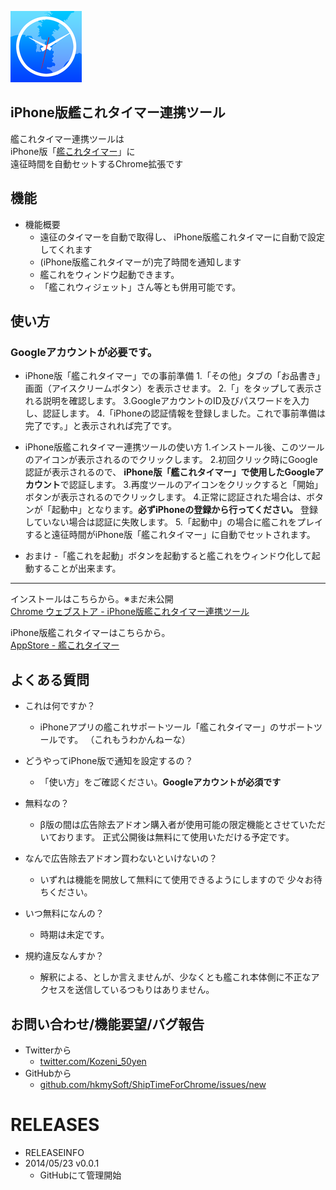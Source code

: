 ![icon](src/img/icon128.png)
## iPhone版艦これタイマー連携ツール 
艦これタイマー連携ツールは  
iPhone版「[艦これタイマー](https://itunes.apple.com/jp/app/shiptimer/id684642180?l=ja&ls=1&mt=8)」に  
遠征時間を自動セットするChrome拡張です  

## 機能
- 機能概要
    - 遠征のタイマーを自動で取得し、  iPhone版艦これタイマーに自動で設定してくれます
    - (iPhone版艦これタイマーが)完了時間を通知します
    - 艦これをウィンドウ起動できます。
    - 「艦これウィジェット」さん等とも併用可能です。

## 使い方
### Googleアカウントが必要です。

- iPhone版「艦これタイマー」での事前準備
    1.「その他」タブの「お品書き」画面（アイスクリームボタン）を表示させます。
    2.「」をタップして表示される説明を確認します。
    3.GoogleアカウントのID及びパスワードを入力し、認証します。
    4.「iPhoneの認証情報を登録しました。これで事前準備は完了です。」と表示されれば完了です。
  
- iPhone版艦これタイマー連携ツールの使い方
    1.インストール後、このツールのアイコンが表示されるのでクリックします。
    2.初回クリック時にGoogle認証が表示されるので、  **iPhone版「艦これタイマー」で使用したGoogleアカウント**で認証します。
    3.再度ツールのアイコンをクリックすると「開始」ボタンが表示されるのでクリックします。
    4.正常に認証された場合は、ボタンが「起動中」となります。**必ずiPhoneの登録から行ってください。**  登録していない場合は認証に失敗します。
    5.「起動中」の場合に艦これをプレイすると遠征時間がiPhone版「艦これタイマー」に自動でセットされます。
    
- おまけ
    -「艦これを起動」ボタンを起動すると艦これをウィンドウ化して起動することが出来ます。

***
インストールはこちらから。※まだ未公開  
[Chrome ウェブストア - iPhone版艦これタイマー連携ツール]()

iPhone版艦これタイマーはこちらから。  
[AppStore - 艦これタイマー](https://itunes.apple.com/jp/app/shiptimer/id684642180?l=ja&ls=1&mt=8)





## よくある質問

- これは何ですか？
    - iPhoneアプリの艦これサポートツール「艦これタイマー」のサポートツールです。  （これもうわかんねーな）

- どうやってiPhone版で通知を設定するの？
    - 「使い方」をご確認ください。**Googleアカウントが必須です**

- 無料なの？
    - β版の間は広告除去アドオン購入者が使用可能の限定機能とさせていただいております。  正式公開後は無料にて使用いただける予定です。

- なんで広告除去アドオン買わないといけないの？
    - いずれは機能を開放して無料にて使用できるようにしますので  少々お待ちください。

- いつ無料になんの？
    - 時期は未定です。

- 規約違反なんすか？
    - 解釈による、としか言えませんが、少なくとも艦これ本体側に不正なアクセスを送信しているつもりはありません。



## お問い合わせ/機能要望/バグ報告
- Twitterから
    - [twitter.com/Kozeni_50yen](https://twitter.com/Kozeni_50yen)
- GitHubから
    - [github.com/hkmySoft/ShipTimeForChrome/issues/new](https://github.com/hkmySoft/ShipTimeForChrome/issues/new) 


# RELEASES
- RELEASEINFO
- 2014/05/23 v0.0.1
    - GitHubにて管理開始
